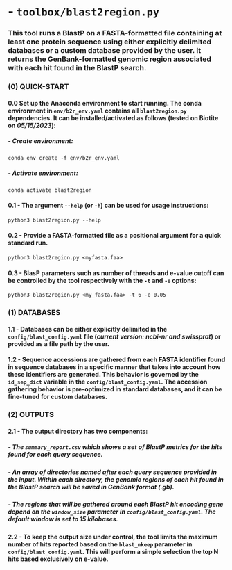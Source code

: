 # - `toolbox/blast2region.py`
### This tool runs a BlastP on a FASTA-formatted file containing at least one protein sequence using either explicitly delimited databases or a custom database provided by the user. It returns the GenBank-formatted genomic region associated with each hit found in the BlastP search.
###    (0) QUICK-START
####        0.0 Set up the Anaconda environment to start running. The conda environment in `env/b2r_env.yaml` contains all `blast2region.py` dependencies. It can be installed/activated as follows (tested on Biotite on *05/15/2023*):
##### - Create environment:
```
conda env create -f env/b2r_env.yaml
```
##### - Activate environment:
```
conda activate blast2region
```

####        0.1 - The argument `--help` (or `-h`) can be used for usage instructions:
```
python3 blast2region.py --help
```
####        0.2 - Provide a FASTA-formatted file as a positional argument for a quick standard run.
```
python3 blast2region.py <myfasta.faa>
```
####        0.3 - BlasP parameters such as number of threads and e-value cutoff can be controlled by the tool respectively with the `-t` and `-e` options:
```
python3 blast2region.py <my_fasta.faa> -t 6 -e 0.05
```
###    (1) DATABASES
####       1.1 -  Databases can be either explicitly delimited in the `config/blast_config.yaml` file (*current version: ncbi-nr and swissprot*) or provided as a file path by the user.
####       1.2 -  Sequence accessions are gathered from each FASTA identifier found in sequence databases in a specific manner that takes into account how these identifiers are generated. This behavior is governed by the `id_sep_dict` variable in the `config/blast_config.yaml`. The accession gathering behavior is pre-optimized in standard databases, and it can be fine-tuned for custom databases. 
###    (2) OUTPUTS
####       2.1 - The output directory has two components:
#####          -   The `summary_report.csv` which shows a set of BlastP metrics for the hits found for each query sequence.
#####          -   An array of directories named after each query sequence provided in the input. Within each directory, the genomic regions of each hit found in the BlastP search will be saved in GenBank format (*.gb*).
#####          -   The regions that will be gathered around each BlastP hit encoding gene depend on the `window_size` parameter in `config/blast_config.yaml`. The default window is set to 15 kilobases.
####       2.2 - To keep the output size under control, the tool limits the maximum number of hits reported based on the `blast_nkeep` parameter in `config/blast_config.yaml`. This will perform a simple selection the top N hits based exclusively on e-value. 
